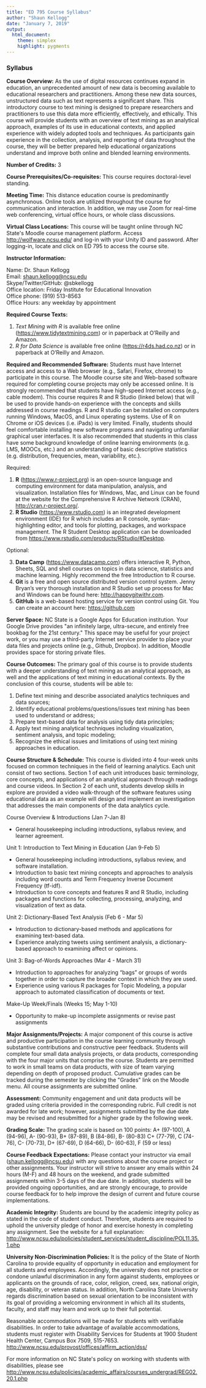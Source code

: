 ```yaml
---
title: "ED 795 Course Syllabus"
author: "Shaun Kellogg"
date: "January 7, 2019"
output:
  html_document:
    theme: simplex
    highlight: pygments
---
```


### Syllabus


**Course Overview:** As the use of digital resources continues expand in education, an unprecedented amount of new data is becoming available to educational researchers and practitioners. Among these new data sources, unstructured data such as text represents a significant share. This introductory course to text mining is designed to prepare researchers and practitioners to use this data more efficiently, effectively, and ethically. This course will provide students with an overview of text mining as an analytical approach, examples of its use in educational contexts, and applied experience with widely adopted tools and techniques. As participants gain experience in the collection, analysis, and reporting of data throughout the course, they will be better prepared help educational organizations understand and improve both online and blended learning environments.


**Number of Credits:** 3


**Course Prerequisites/Co-requisites:** This course requires doctoral-level standing. 


**Meeting Time:** This distance education course is predominantly asynchronous. Online tools are utilized throughout the course for communication and interaction. In addition, we may use Zoom for real-time web conferencing, virtual office hours, or whole class discussions.


**Virtual Class Locations:** This course will be taught online through NC State's Moodle course management platform. Access http://wolfware.ncsu.edu/ and log-in with your Unity ID and password. After logging-in, locate and click on ED 795 to access the course site.

**Instructor Information:**

Name: Dr. Shaun Kellogg  
Email: shaun.kellogg@ncsu.edu  
Skype/Twitter/GitHub: @sbkellogg  
Office location: Friday Institute for Educational Innovation  
Office phone: (919) 513-8563  
Office Hours: any weekday by appointment  

**Required Course Texts:**

1. *Text Mining with R* is available free online (https://www.tidytextmining.com) or in paperback at O’Reilly and Amazon. 
2. *R for Data Science* is available free online (https://r4ds.had.co.nz) or in paperback at O’Reilly and Amazon. 

**Required and Recommended Software:** Students must have Internet access and access to a Web browser (e.g., Safari, Firefox, chrome) to participate in this course. The Moodle course site and Web-based software required for completing course projects may only be accessed online. It is strongly recommended that students have high-speed Internet access (e.g., cable modem). This course requires R and R Studio (linked below) that will be used to provide hands-on experience with the concepts and skills addressed in course readings. R and R studio can be installed on computers running Windows, MacOS, and Linux operating systems. Use of R on Chrome or iOS devices (i.e. iPads) is very limited. Finally, students should feel comfortable installing new software programs and navigating unfamiliar graphical user interfaces. It is also recommended that students in this class have some background knowledge of online learning environments (e.g. LMS, MOOCs, etc.) and an understanding of basic descriptive statistics (e.g. distribution, frequencies, mean, variability, etc.). 

Required: 

1. **R** (https://www.r-project.org) is an open-source language and computing environment for data manipulation, analysis, and visualization. Installation files for Windows, Mac, and Linux can be found at the website for the Comprehensive R Archive Network (CRAN), http://cran.r-project.org/. 
2. **R Studio** (https://www.rstudio.com) is an integrated development environment (IDE) for R which includes an R console, syntax-highlighting editor, and tools for plotting, packages, and workspace management. The R Student Desktop application can be downloaded from https://www.rstudio.com/products/RStudio/#Desktop. 

Optional:

3. **Data Camp** (https://www.datacamp.com) offers interactive R, Python, Sheets, SQL and shell courses on topics in data science, statistics and machine learning. Highly recommend the free Introduction to R course.
4. **Git** is a free and open source distributed version control system. Jenny Bryan’s very thorough installation and R Studio set up process for Mac and Windows can be found here: http://happygitwithr.com. 
5. **GitHub** is a web-based hosting service for version control using Git. You can create an account here: https://github.com 

**Server Space:** NC State is a Google Apps for Education institution. Your Google Drive provides "an infinitely large, ultra-secure, and entirely free bookbag for the 21st century."  This space may be useful for your project work, or you may use a third-party Internet service provider to place your data files and projects online (e.g., Github, Dropbox). In addition, Moodle provides space for storing private files. 

**Course Outcomes:** The primary goal of this course is to provide students with a deeper understanding of text mining as an analytical approach, as well and the applications of text mining in educational contexts. By the conclusion of this course, students will be able to:

1.	Define text mining and describe associated analytics techniques and data sources;
2.	Identify educational problems/questions/issues text mining has been used to understand or address;
3.	Prepare text-based data for analysis using tidy data principles;
4.	Apply text mining analytical techniques including visualization, sentiment analysis, and topic modeling;
5.	Recognize the ethical issues and limitations of using text mining approaches in education.

**Course Structure & Schedule:** This course is divided into 4 four-week units focused on common techniques in the field of learning analytics. Each unit consist of two sections. Section 1 of each unit introduces basic terminology, core concepts, and applications of an analytical approach through readings and course videos. In Section 2 of each unit, students develop skills in explore are provided a video walk-through of the software features using educational data as an example will design and implement an investigation that addresses the main components of the data analytics cycle. 

Course Overview & Introductions (Jan 7-Jan 8)

* General housekeeping including introductions, syllabus review, and learner agreement.  

Unit 1: Introduction to Text Mining in Education (Jan 9-Feb 5)

* General housekeeping including introductions, syllabus review, and software installation.  
* Introduction to basic text mining concepts and approaches to analysis including word counts and Term Frequency Inverse Document Frequency (tf-idf).  
* Introduction to core concepts and features R and R Studio, including packages and functions for collecting, processing, analyzing, and visualization of text as data. 

Unit 2: Dictionary-Based Text Analysis (Feb 6 - Mar 5)

* Introduction to dictionary-based methods and applications for examining text-based data.
* Experience analyzing tweets using sentiment analysis, a dictionary-based approach to examining affect or opinions. 

Unit 3: Bag-of-Words Approaches (Mar 4 - March 31)

* Introduction to approaches for analyzing “bags” or groups of words together in order to capture the broader context in which they are used. 
* Experience using various R packages for Topic Modeling, a popular approach to automated classification of documents or text. 



Make-Up Week/Finals (Weeks 15; May 1-10)

* Opportunity to make-up incomplete assignments or revise past assignments

**Major Assignments/Projects:** A major component of this course is active and productive participation in the course learning community through substantive contributions and constructive peer feedback. Students will complete four small data analysis projects, or data products, corresponding with the four major units that comprise the course. Students are permitted to work in small teams on data products, with size of team varying depending on depth of proposed product. Cumulative grades can be tracked during the semester by clicking the "Grades" link on the Moodle menu. All course assignments are submitted online.

**Assessment:** Community engagement and unit data products will be graded using criteria provided in the corresponding rubric. Full credit is not awarded for late work; however, assignments submitted by the due date may be revised and resubmitted for a higher grade by the following week.

**Grading Scale:** The grading scale is based on 100 points:
A+ (97-100), A (94-96), A- (90-93), B+ (87-89), B (84-86), B- (80-83)
C+ (77-79), C (74-76), C- (70-73), D+ (67-69), D (64-66), D- (60-63), F (59 or less)

**Course Feedback Expectations:** Please contact your instructor via email (shaun.kellogg@ncsu.edu) with any questions about the course project or other assignments. Your instructor will strive to answer any emails within 24 hours (M-F) and 48 hours on the weekend, and grade submitted assignments within 3-5 days of the due date. In addition, students will be provided ongoing opportunities, and are strongly encourage, to provide course feedback for to help improve the design of current and future course implementations. 

**Academic Integrity:** Students are bound by the academic integrity policy as stated in the code of student conduct. Therefore, students are required to uphold the university pledge of honor and exercise honesty in completing any assignment. See the website for a full explanation: http://www.ncsu.edu/policies/student_services/student_discipline/POL11.35.1.php

**University Non-Discrimination Policies:** It is the policy of the State of North Carolina to provide equality of opportunity in education and employment for all students and employees. Accordingly, the university does not practice or condone unlawful discrimination in any form against students, employees or applicants on the grounds of race, color, religion, creed, sex, national origin, age, disability, or veteran status. In addition, North Carolina State University regards discrimination based on sexual orientation to be inconsistent with its goal of providing a welcoming environment in which all its students, faculty, and staff may learn and work up to their full potential.

Reasonable accommodations will be made for students with verifiable disabilities. In order to take advantage of available accommodations, students must register with Disability Services for Students at 1900 Student Health Center, Campus Box 7509, 515-7653. http://www.ncsu.edu/provost/offices/affirm_action/dss/

For more information on NC State's policy on working with students with disabilities, please see http://www.ncsu.edu/policies/academic_affairs/courses_undergrad/REG02.20.1.php 
